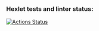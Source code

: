 ### Hexlet tests and linter status:
[![Actions Status](https://github.com/fedor0568/frontend-project-44/actions/workflows/hexlet-check.yml/badge.svg)](https://github.com/fedor0568/frontend-project-44/actions)